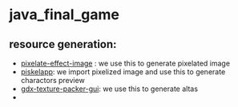 # java_final_game

## resource generation:
- [pixelate-effect-image](https://pinetools.com/pixelate-effect-image) : we use this to generate pixelated image
- [piskelapp](https://www.piskelapp.com/p/create/sprite): we import pixelized image and use this to generate charactors preview
- [gdx-texture-packer-gui](https://github.com/crashinvaders/gdx-texture-packer-gui): we use this to generate altas
- 
